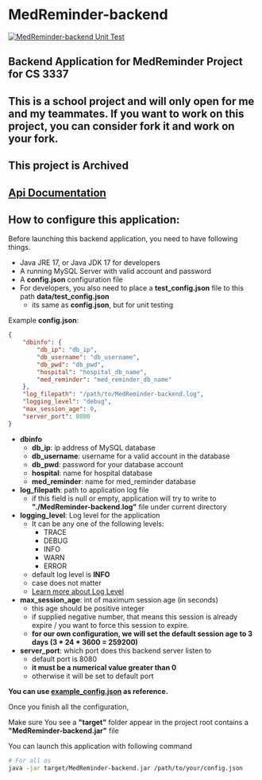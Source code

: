 
# MedReminder-backend

[![MedReminder-backend Unit Test](https://github.com/Gavin1937/MedReminder-backend/actions/workflows/backend-unit-test.yml/badge.svg)](https://github.com/Gavin1937/MedReminder-backend/actions/workflows/backend-unit-test.yml)

## Backend Application for MedReminder Project for CS 3337

## This is a school project and will only open for me and my teammates. If you want to work on this project, you can consider fork it and work on your fork.

## This project is Archived

## [Api Documentation](./doc/ApiDocumentation.md)


## How to configure this application:

Before launching this backend application, you need to have following things.

* Java JRE 17, or Java JDK 17 for developers
* A running MySQL Server with valid account and password
* A **config.json** configuration file
* For developers, you also need to place a **test_config.json** file to this path **data/test_config.json**
  * its same as **config.json**, but for unit testing

Example **config.json**:

```json
{
    "dbinfo": {
        "db_ip": "db_ip",
        "db_username": "db_username",
        "db_pwd": "db_pwd",
        "hospital": "hospital_db_name",
        "med_reminder": "med_reminder_db_name"
    },
    "log_filepath": "/path/to/MedReminder-backend.log",
    "logging_level": "debug",
    "max_session_age": 0,
    "server_port": 8080
}
```

* **dbinfo**
  * **db_ip**: ip address of MySQL database
  * **db_username**: username for a valid account in the database
  * **db_pwd**: password for your database account
  * **hospital**: name for hospital database
  * **med_reminder**: name for med_reminder database
* **log_filepath**: path to application log file
  * if this field is null or empty, application will try to write to **"./MedReminder-backend.log"** file under current directory
* **logging_level**: Log level for the application
  * It can be any one of the following levels:
    * TRACE
    * DEBUG
    * INFO
    * WARN
    * ERROR
  * default log level is **INFO**
  * case does not matter
  * [Learn more about Log Level](https://logback.qos.ch/manual/architecture.html#basic_selection)
* **max_session_age**: int of maximum session age (in seconds)
  * this age should be positive integer
  * if supplied negative number, that means this session is already expire / you want to force this session to expire.
  * **for our own configuration, we will set the default session age to 3 days (3 * 24 * 3600 = 259200)**
* **server_port**: which port does this backend server listen to
  * default port is 8080
  * **it must be a numerical value greater than 0**
  * otherwise it will be set to default port

**You can use [example_config.json](./data/example_config.json) as reference.**

Once you finish all the configuration,

Make sure You see a **"target"** folder appear in the project root contains a **"MedReminder-backend.jar"** file

You can launch this application with following command

```sh
# For all os
java -jar target/MedReminder-backend.jar /path/to/your/config.json
```
